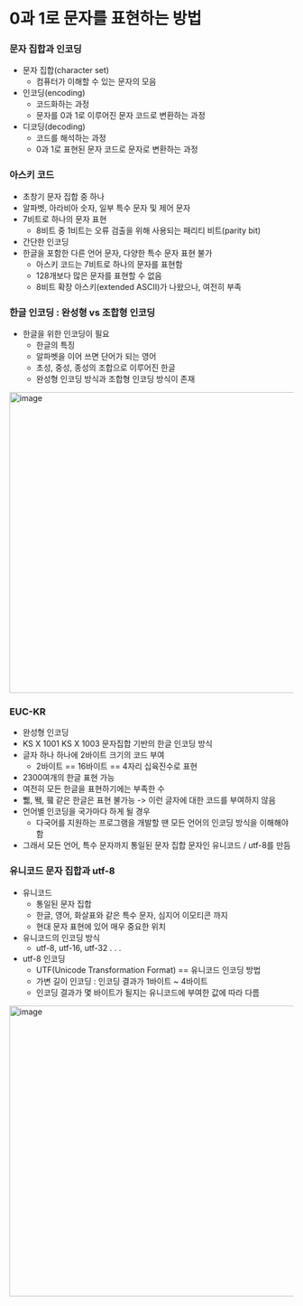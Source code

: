 # <strong>0과 1로 문자를 표현하는 방법</strong>
### <strong>문자 집합과 인코딩</strong>
- 문자 집합(character set)
    - 컴퓨터가 이해할 수 있는 문자의 모음
- 인코딩(encoding)
    - 코드화하는 과정
    - 문자를 0과 1로 이루어진 문자 코드로 변환하는 과정
- 디코딩(decoding)
    - 코드를 해석하는 과정
    - 0과 1로 표현된 문자 코드로 문자로 변환하는 과정

### <strong>아스키 코드</strong>
- 초창기 문자 집합 중 하나
- 알파벳, 아라비아 숫자, 일부 특수 문자 및 제어 문자
- 7비트로 하나의 문자 표현
    - 8비트 중 1비트는 오류 검출을 위해 사용되는 패리티 비트(parity bit)
- 간단한 인코딩
- 한글을 포함한 다른 언어 문자, 다양한 특수 문자 표현 불가
    - 아스키 코드는 7비트로 하나의 문자를 표현함
    - 128개보다 많은 문자를 표현할 수 없음
    - 8비트 확장 아스키(extended ASCII)가 나왔으나, 여전히 부족

### <strong>한글 인코딩 : 완성형 vs 조합형 인코딩</strong>
- 한글을 위한 인코딩이 필요
    - 한글의 특징
    - 알파벳을 이어 쓰면 단어가 되는 영어
    - 초성, 중성, 종성의 조합으로 이루어진 한글
    - 완성형 인코딩 방식과 조합형 인코딩 방식이 존재
<img width="533" alt="image" src="https://user-images.githubusercontent.com/99342700/218253035-908f6be5-9128-44a4-ab2a-a5bbef3f359a.png">

### <strong>EUC-KR</strong>
- 완성형 인코딩
- KS X 1001 KS X 1003 문자집합 기반의 한글 인코딩 방식
- 글자 하나 하나에 2바이트 크기의 코드 부여
    - 2바이트 == 16바이트 == 4자리 십육진수로 표현
- 2300여개의 한글 표현 가능
- 여전히 모든 한글을 표현하기에는 부족한 수
- 쀏, 뙠, 휔 같은 한글은 표현 불가능 -> 이런 글자에 대한 코드를 부여하지 않음
- 언어별 인코딩을 국가마다 하게 될 경우
    - 다국어를 지원하는 프로그램을 개발할 땐 모든 언어의 인코딩 방식을 이해해야함
- 그래서 모든 언어, 특수 문자까지 통일된 문자 집합 문자인 유니코드 / utf-8를 만듬

### <strong>유니코드 문자 집합과 utf-8</strong>
- 유니코드
    - 통일된 문자 집합
    - 한글, 영어, 화살표와 같은 특수 문자, 심지어 이모티콘 까지
    - 현대 문자 표현에 있어 매우 중요한 위치
- 유니코드의 인코딩 방식
    - utf-8, utf-16, utf-32 . . .
- utf-8 인코딩
    - UTF(Unicode Transformation Format) == 유니코드 인코딩 방법
    - 가변 길이 인코딩 : 인코딩 결과가 1바이트 ~ 4바이트
    - 인코딩 결과가 몇 바이트가 될지는 유니코드에 부여한 값에 따라 다름
<img width="515" alt="image" src="https://user-images.githubusercontent.com/99342700/218255629-890852fc-dbea-476e-9deb-bfb2b7a3a500.png">
